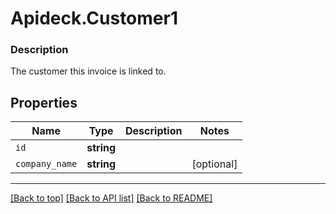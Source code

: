 # Apideck.Customer1

### Description

The customer this invoice is linked to.

## Properties
Name | Type | Description | Notes
------------ | ------------- | ------------- | -------------
`id` | **string** |  | 
`company_name` | **string** |  | [optional] 





---

[[Back to top]](#) [[Back to API list]](../../../../README.md#documentation-for-api-endpoints) [[Back to README]](../../../../README.md)


